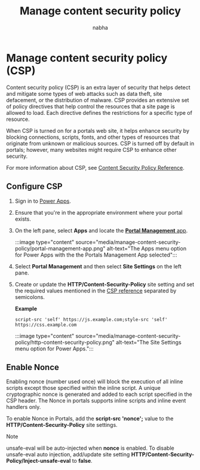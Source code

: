 ﻿---
title: Manage content security policy
description: Learn how to manage content security policy
author: nabha

ms.topic: conceptual
ms.custom: 
ms.date: 03/08/2022
ms.subservice: portals
ms.author: nabha
ms.reviewer: ndoelman
contributors:
    - nickdoelman
    - nageshbhat-msft
    - ProfessorKendrick
---

# Manage content security policy (CSP)

Content security policy (CSP) is an extra layer of security that helps detect and mitigate some types of web attacks such as data theft, site defacement, or the distribution of malware. CSP provides an extensive set of policy directives that help control the resources that a site page is allowed to load. Each directive defines the restrictions for a specific type of resource.

When CSP is turned on for a portals web site, it helps enhance security by blocking connections, scripts, fonts, and other types of resources that originate from unknown or malicious sources. CSP is turned off by default in portals; however, many websites might require CSP to enhance other security.

For more information about CSP, see [Content Security Policy Reference](https://content-security-policy.com/).

## Configure CSP

1. Sign in to [Power Apps](https://make.powerapps.com).

1. Ensure that you're in the appropriate environment where your portal exists.

1. On the left pane, select **Apps** and locate the [**Portal Management** app](configure-portal.md).

    :::image type="content" source="media/manage-content-security-policy/portal-management-app.png" alt-text="The Apps menu option for Power Apps with the the Portals Management App selected":::

1. Select **Portal Management** and then select **Site Settings** on the left pane.

1. Create or update the **HTTP/Content-Security-Policy** site setting and set the required values mentioned in the [CSP reference](https://content-security-policy.com/) separated by semicolons.

    **Example**

    `script-src 'self' https://js.example.com;style-src 'self' https://css.example.com`

    :::image type="content" source="media/manage-content-security-policy/http-content-security-policy.png" alt-text="The Site Settings menu option for Power Apps.":::

## Enable Nonce

Enabling nonce (number used once) will block the execution of all inline scripts except those specified within the inline script. A unique cryptographic nonce is generated and added to each script specified in the CSP header. The Nonce in portals supports inline scripts and inline event handlers only.

To enable Nonce in Portals, add the **script-src 'nonce';** value to the **HTTP/Content-Security-Policy** site settings.

> [!NOTE]
> unsafe-eval will be auto-injected when **nonce** is enabled. To disable unsafe-eval auto injection, add/update site setting **HTTP/Content-Security-Policy/Inject-unsafe-eval** to **false**.
